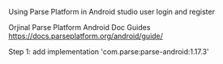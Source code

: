 Using Parse Platform in Android studio user login and register

Orjinal Parse Platform Android Doc Guides https://docs.parseplatform.org/android/guide/

Step 1:
add   implementation 'com.parse:parse-android:1.17.3'


